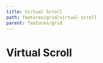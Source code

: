 ```yaml
---
title: Virtual Scroll
path: features/grid/virtual-scroll
parent: features/grid
---
```

# Virtual Scroll

<div pbl-example-view="pbl-virtual-scroll-example"></div>
